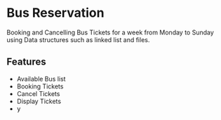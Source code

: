 
# Bus Reservation

Booking and Cancelling Bus Tickets for a week from Monday to Sunday using Data structures such as linked list and files.


## Features

- Available Bus list
- Booking Tickets
- Cancel Tickets
- Display Tickets
- y
